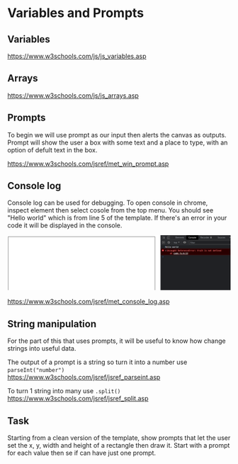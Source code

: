 # Variables and Prompts

## Variables
https://www.w3schools.com/js/js_variables.asp

## Arrays
https://www.w3schools.com/js/js_arrays.asp

## Prompts
To begin we will use prompt as our input then alerts the canvas as outputs. Prompt will show the user a box with some text and a place to type, with an option of defult text in the box. 

https://www.w3schools.com/jsref/met_win_prompt.asp

## Console log
Console log can be used for debugging. To open console in chrome, inspect element then select cosole from the top menu. You should see "Hello world" which is from line 5 of the template. If there's an error in your code it will be displayed in the console. 

![Console](images/E2Console.PNG)

https://www.w3schools.com/jsref/met_console_log.asp

## String manipulation
For the part of this that uses prompts, it will be useful to know how change strings into useful data. 

The output of a prompt is a string so turn it into a number use `parseInt("number")`<br>
https://www.w3schools.com/jsref/jsref_parseint.asp

To turn 1 string into many use `.split()` <br>
https://www.w3schools.com/jsref/jsref_split.asp


## Task
Starting from a clean version of the template, show prompts that let the user set 
the x, y, width and height of a rectangle then draw it. Start with a prompt for each value then se if can have just one prompt. 